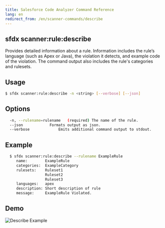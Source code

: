 ```yaml
---
title: Salesforce Code Analyzer Command Reference
lang: en
redirect_from: /en/scanner-commands/describe
---
```


## sfdx scanner:rule:describe
Provides detailed information about a rule. Information includes the rule’s language (such as Apex or Java), the violation it detects, and example code of the violation. The command output also includes the rule's categories and rulesets.

## Usage

```bash
$ sfdx scanner:rule:describe -n <string> [--verbose] [--json]
```
  
## Options

```bash
  -n, --rulename=rulename	(required) The name of the rule.
  --json			Formats output as json.
  --verbose 			Emits additional command output to stdout.

```
  
## Example

```bash
  $ sfdx scanner:rule:describe --rulename ExampleRule
     name:        ExampleRule
     categories:  ExampleCategory
     rulesets:    Ruleset1
                  Ruleset2
                  Ruleset3
     languages:   apex
     description: Short description of rule
     message:     ExampleRule Violated.
```  

## Demo
![Describe Example](./assets/images/describe.gif) 

